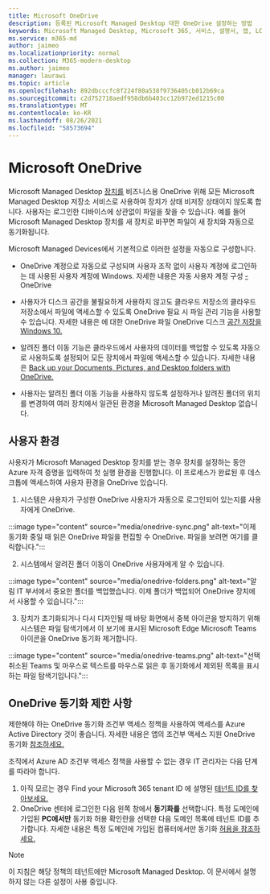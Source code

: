 ```yaml
---
title: Microsoft OneDrive
description: 등록된 Microsoft Managed Desktop 대한 OneDrive 설정하는 방법
keywords: Microsoft Managed Desktop, Microsoft 365, 서비스, 설명서, 앱, LOB 앱, LOB 앱
ms.service: m365-md
author: jaimeo
ms.localizationpriority: normal
ms.collection: M365-modern-desktop
ms.author: jaimeo
manager: laurawi
ms.topic: article
ms.openlocfilehash: 892dbcccfc8f224f80a538f9736405cb012b69ca
ms.sourcegitcommit: c2d752718aedf958db6b403cc12b972ed1215c00
ms.translationtype: MT
ms.contentlocale: ko-KR
ms.lasthandoff: 08/26/2021
ms.locfileid: "58573694"
---
```

# <a name="microsoft-onedrive"></a>Microsoft OneDrive

Microsoft Managed Desktop [장치를](/onedrive/plan-onedrive-enterprise) 비즈니스용 OneDrive 위해 모든 Microsoft Managed Desktop 저장소 서비스로 사용하여 장치가 상태 비저장 상태이지 않도록 합니다. 사용자는 로그인한 디바이스에 상관없이 파일을 찾을 수 있습니다. 예를 들어 Microsoft Managed Desktop 장치를 새 장치로 바꾸면 파일이 새 장치와 자동으로 동기화됩니다.

Microsoft Managed Devices에서 기본적으로 이러한 설정을 자동으로 구성합니다.

- OneDrive 계정으로 자동으로 구성되며 사용자 조작 없이 사용자 계정에 로그인하는 데 사용된 사용자 계정에 Windows. 자세한 내용은 자동 사용자 계정 구성 [-](/onedrive/use-silent-account-configuration) OneDrive

- 사용자가 디스크 공간을 불필요하게 사용하지 않고도 클라우드 저장소의 클라우드 저장소에서 파일에 액세스할 수 있도록 OneDrive 필요 시 파일 관리 기능을 사용할 수 있습니다. 자세한 내용은 에 대한 OneDrive 파일 OneDrive 디스크 [공간 저장을 Windows 10.](https://support.microsoft.com/office/save-disk-space-with-onedrive-files-on-demand-for-windows-10-0e6860d3-d9f3-4971-b321-7092438fb38e)

- 알려진 폴더 이동 기능은 클라우드에서 사용자의 데이터를 백업할 수 있도록 자동으로 사용하도록 설정되어 모든 장치에서 파일에 액세스할 수 있습니다. 자세한 내용은 [Back up your Documents, Pictures, and Desktop folders with OneDrive.](https://support.microsoft.com/office/back-up-your-documents-pictures-and-desktop-folders-with-onedrive-d61a7930-a6fb-4b95-b28a-6552e77c3057)

- 사용자는 알려진 폴더 이동 기능을 사용하지 않도록 설정하거나 알려진 폴더의 위치를 변경하여 여러 장치에서 일관된 환경을 Microsoft Managed Desktop 없습니다.

## <a name="user-experience"></a>사용자 환경

사용자가 Microsoft Managed Desktop 장치를 받는 경우 장치를 설정하는 동안 Azure 자격 증명을 입력하여 첫 실행 환경을 진행합니다. 이 프로세스가 완료된 후 데스크톱에 액세스하여 사용자 환경을 OneDrive 있습니다.

1. 시스템은 사용자가 구성한 OneDrive 사용자가 자동으로 로그인되어 있는지를 사용자에게 OneDrive.

:::image type="content" source="media/onedrive-sync.png" alt-text="이제 동기화 중일 때 읽은 OneDrive 파일을 편집할 수 OneDrive. 파일을 보려면 여기를 클릭합니다.":::

2. 시스템에서 알려진 폴더 이동이 OneDrive 사용자에게 알 수 있습니다.

:::image type="content" source="media/onedrive-folders.png" alt-text="알림 IT 부서에서 중요한 폴더를 백업했습니다. 이제 폴더가 백업되어 OneDrive 장치에서 사용할 수 있습니다.":::

3. 장치가 초기화되거나 다시 디자인될 때 바탕 화면에서 중복 아이콘을 방지하기 위해 시스템은 파일 탐색기에서 이 보기에 표시된 Microsoft Edge Microsoft Teams 아이콘을 OneDrive 동기화 제거합니다.

:::image type="content" source="media/onedrive-teams.png" alt-text="선택 취소된 Teams 및 마우스로 텍스트를 마우스로 읽은 후 동기화에서 제외된 목록을 표시하는 파일 탐색기입니다.":::


## <a name="onedrive-sync-restrictions"></a>OneDrive 동기화 제한 사항

제한해야 하는 OneDrive 동기화 조건부 액세스 정책을 사용하여 액세스를 Azure Active Directory 것이 좋습니다. 자세한 내용은 앱의 조건부 액세스 지원 OneDrive 동기화 [참조하세요.](/onedrive/enable-conditional-access)

조직에서 Azure AD 조건부 액세스 정책을 사용할 수 없는 경우 IT 관리자는 다음 단계를 따라야 합니다.

1. 아직 모르는 경우 Find your Microsoft 365 tenant ID 에 설명된 [테넌트 ID를 찾아보세요.](/onedrive/find-your-office-365-tenant-id)
2. OneDrive 센터에 로그인한 다음 왼쪽 창에서 **동기화를** 선택합니다. 특정 도메인에 가입된 **PC에서만** 동기화 허용 확인란을 선택한 다음 도메인 목록에 테넌트 ID를 추가합니다. 자세한 내용은 특정 도메인에 가입된 컴퓨터에서만 동기화 [허용을 참조하세요.](/onedrive/allow-syncing-only-on-specific-domains)

> [!NOTE]
> 이 지침은 해당 정책의 테넌트에만 Microsoft Managed Desktop. 이 문서에서 설명하지 않는 다른 설정이 사용 중입니다.